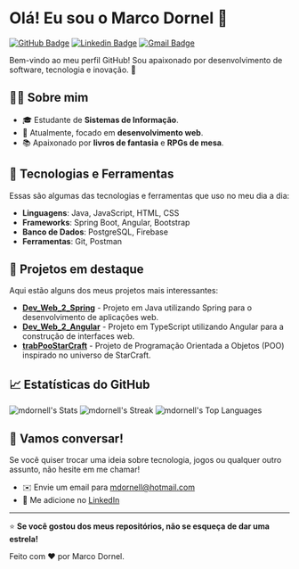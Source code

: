 # Olá! Eu sou o Marco Dornel 👋

[![GitHub Badge](https://img.shields.io/badge/-mdornell-black?style=flat-square&logo=Github&logoColor=white&link=https://github.com/mdornell)](https://github.com/mdornell)
[![Linkedin Badge](https://img.shields.io/badge/-Marco%20Dornel-blue?style=flat-square&logo=Linkedin&logoColor=white&link=https://www.linkedin.com/in/mdornell/)](https://www.linkedin.com/in/mdornell/)
[![Gmail Badge](https://img.shields.io/badge/-mdornell@hotmail.com-c14438?style=flat-square&logo=Gmail&logoColor=white&link=mailto:mdornell@hotmail.com)](mailto:mdornell@hotmail.com)

Bem-vindo ao meu perfil GitHub! Sou apaixonado por desenvolvimento de software, tecnologia e inovação. 🚀

## 👨‍💻 Sobre mim

- 🎓 Estudante de **Sistemas de Informação**.
- 📱 Atualmente, focado em **desenvolvimento web**.
- 📚 Apaixonado por **livros de fantasia** e **RPGs de mesa**.

## 🚀 Tecnologias e Ferramentas

Essas são algumas das tecnologias e ferramentas que uso no meu dia a dia:

- **Linguagens**: Java, JavaScript, HTML, CSS
- **Frameworks**: Spring Boot, Angular, Bootstrap
- **Banco de Dados**: PostgreSQL, Firebase
- **Ferramentas**: Git, Postman

## 📝 Projetos em destaque

Aqui estão alguns dos meus projetos mais interessantes:


- **[Dev_Web_2_Spring](https://github.com/mdornell/Dev_Web_2_Spring)** - Projeto em Java utilizando Spring para o desenvolvimento de aplicações web.
- **[Dev_Web_2_Angular](https://github.com/mdornell/Dev_Web_2_Angular)** - Projeto em TypeScript utilizando Angular para a construção de interfaces web.
- **[trabPooStarCraft](https://github.com/mdornell/trabPooStarCraft)** - Projeto de Programação Orientada a Objetos (POO) inspirado no universo de StarCraft.

## 📈 Estatísticas do GitHub

![mdornell's Stats](https://github-readme-stats.vercel.app/api?username=mdornell&theme=dark&show_icons=true&hide_border=false&count_private=true)
![mdornell's Streak](https://github-readme-streak-stats.herokuapp.com/?user=mdornell&theme=dark&hide_border=false)
![mdornell's Top Languages](https://github-readme-stats.vercel.app/api/top-langs/?username=mdornell&theme=dark&show_icons=true&hide_border=false&layout=compact)

## 💬 Vamos conversar!

Se você quiser trocar uma ideia sobre tecnologia, jogos ou qualquer outro assunto, não hesite em me chamar!

- ✉️ Envie um email para [mdornell@hotmail.com](mailto:mdornell@hotmail.com)
- 💬 Me adicione no [LinkedIn](https://www.linkedin.com/in/mdornell/)

---

⭐️ **Se você gostou dos meus repositórios, não se esqueça de dar uma estrela!**

Feito com ❤️ por Marco Dornel.
